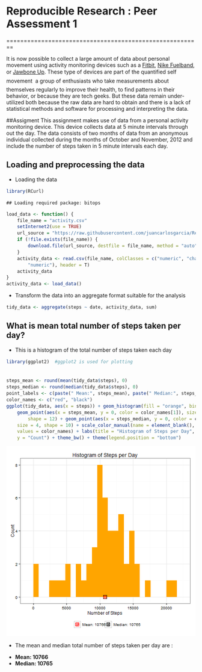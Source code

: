 # Reproducible Research : Peer Assessment 1
========================================================

It is now possible to collect a large amount of data about personal movement using activity monitoring devices such as a [Fitbit][1], [Nike Fuelband][2], or [Jawbone Up][3]. These type of devices are part of the quantified self movement  a group of enthusiasts who take measurements about themselves regularly to improve their health, to find patterns in their behavior, or because they are tech geeks. But these data remain under-utilized both because the raw data are hard to obtain and there is a lack of statistical methods and software for processing and interpreting the data.

##Assigment
This assignment makes use of data from a personal activity monitoring device. This device collects data at 5 minute intervals through out the day. The data consists of two months of data from an anonymous individual collected during the months of October and November, 2012 and include the number of steps taken in 5 minute intervals each day.

## Loading and preprocessing the data
* Loading the data

```r
library(RCurl)
```

```
## Loading required package: bitops
```

```r
load_data <- function() {
    file_name = "activity.csv"
    setInternet2(use = TRUE)
    url_source = "https://raw.githubusercontent.com/juancarlosgarcia/RepData_PeerAssessment1/master/activity.csv"
    if (!file.exists(file_name)) {
        download.file(url_source, destfile = file_name, method = "auto")
    }
    activity_data <- read.csv(file_name, colClasses = c("numeric", "character", 
        "numeric"), header = T)
    activity_data
}
activity_data <- load_data()
```

* Transform the data into an aggregate format suitable for the analysis

```r
tidy_data <- aggregate(steps ~ date, activity_data, sum)
```



## What is mean total number of steps taken per day?
* This is a histogram of the total number of steps taken each day


```r
library(ggplot2)  #ggplot2 is used for plotting


steps_mean <- round(mean(tidy_data$steps), 0)
steps_median <- round(median(tidy_data$steps), 0)
point_labels <- c(paste(" Mean:", steps_mean), paste(" Median:", steps_median))
color_names <- c("red", "black")
ggplot(tidy_data, aes(x = steps)) + geom_histogram(fill = "orange", binwidth = 800) + 
    geom_point(aes(x = steps_mean, y = 0, color = color_names[1]), size = 4, 
        shape = 12) + geom_point(aes(x = steps_median, y = 0, color = color_names[2]), 
    size = 4, shape = 10) + scale_color_manual(name = element_blank(), labels = point_labels, 
    values = color_names) + labs(title = "Histogram of Steps per Day", x = "Number of Steps", 
    y = "Count") + theme_bw() + theme(legend.position = "bottom")
```

![plot of chunk make_histogram](figure/make_histogram.png) 

* The mean and median total number of steps taken per day are :
 - **Mean: 10766**
 - **Median: 10765**

[1]:http://www.fitbit.com/ec
[2]:http://www.nike.com/us/en_us/c/nikeplus-fuelband
[3]:https://jawbone.com/up

